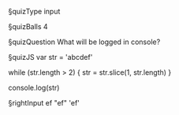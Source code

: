 §quizType
input

§quizBalls
4


§quizQuestion
What will be logged in console?



§quizJS
var str = 'abcdef'

while (str.length > 2) {
  str = str.slice(1, str.length)
}

console.log(str)



§rightInput
ef
"ef"
'ef'
